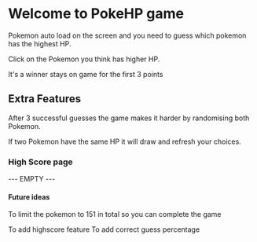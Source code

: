 # Welcome to PokeHP game

Pokemon auto load on the screen and you need to guess which pokemon has the highest HP.

Click on the Pokemon you think has higher HP.

It's a winner stays on game for the first 3 points

## Extra Features

After 3 successful guesses the game makes it harder by randomising both Pokemon.

If two Pokemon have the same HP it will draw and refresh your choices.

### High Score page

--- EMPTY ---

#### Future ideas

To limit the pokemon to 151 in total so you can complete the game

To add highscore feature 
To add correct guess percentage